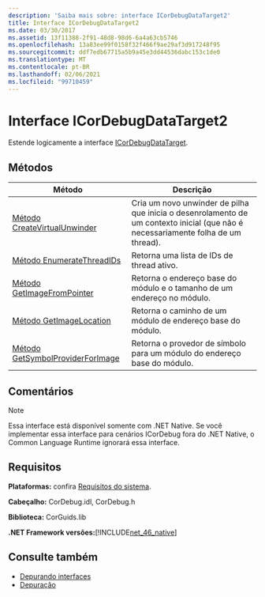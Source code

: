 ```yaml
---
description: 'Saiba mais sobre: interface ICorDebugDataTarget2'
title: Interface ICorDebugDataTarget2
ms.date: 03/30/2017
ms.assetid: 13f11388-2f91-48d8-98d6-6a4a63cb5746
ms.openlocfilehash: 13a83ee99f0158f32f466f9ae29af3d917248f95
ms.sourcegitcommit: ddf7edb67715a5b9a45e3dd44536dabc153c1de0
ms.translationtype: MT
ms.contentlocale: pt-BR
ms.lasthandoff: 02/06/2021
ms.locfileid: "99710459"
---
```

# <a name="icordebugdatatarget2-interface"></a>Interface ICorDebugDataTarget2

Estende logicamente a interface [ICorDebugDataTarget](icordebugdatatarget-interface.md).  
  
## <a name="methods"></a>Métodos  
  
|Método|Descrição|  
|------------|-----------------|  
|[Método CreateVirtualUnwinder](icordebugdatatarget2-createvirtualunwinder-method.md)|Cria um novo unwinder de pilha que inicia o desenrolamento de um contexto inicial (que não é necessariamente folha de um thread).|  
|[Método EnumerateThreadIDs](icordebugdatatarget2-enumeratethreadids-method.md)|Retorna uma lista de IDs de thread ativo.|  
|[Método GetImageFromPointer](icordebugdatatarget2-getimagefrompointer-method.md)|Retorna o endereço base do módulo e o tamanho de um endereço no módulo.|  
|[Método GetImageLocation](icordebugdatatarget2-getimagelocation-method.md)|Retorna o caminho de um módulo de endereço base do módulo.|  
|[Método GetSymbolProviderForImage](icordebugdatatarget2-getsymbolproviderforimage-method.md)|Retorna o provedor de símbolo para um módulo do endereço base do módulo.|  
  
## <a name="remarks"></a>Comentários  
  
> [!NOTE]
> Essa interface está disponível somente com .NET Native. Se você implementar essa interface para cenários ICorDebug fora do .NET Native, o Common Language Runtime ignorará essa interface.  
  
## <a name="requirements"></a>Requisitos  

 **Plataformas:** confira [Requisitos do sistema](../../get-started/system-requirements.md).  
  
 **Cabeçalho:** CorDebug.idl, CorDebug.h  
  
 **Biblioteca:** CorGuids.lib  
  
 **.NET Framework versões:**[!INCLUDE[net_46_native](../../../../includes/net-46-native-md.md)]  
  
## <a name="see-also"></a>Consulte também

- [Depurando interfaces](debugging-interfaces.md)
- [Depuração](index.md)
